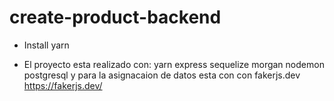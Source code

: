 # create-product-backend

- Install
yarn

- El proyecto esta realizado con:
  yarn
  express
  sequelize
  morgan
  nodemon
  postgresql
  y para la asignacaion de datos esta con con fakerjs.dev
  https://fakerjs.dev/
